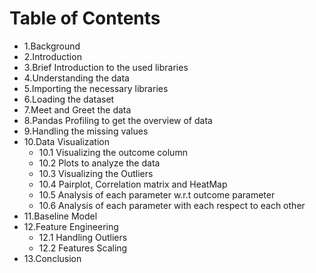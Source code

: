 # Table of Contents
- 1.Background
- 2.Introduction
- 3.Brief Introduction to the used libraries
- 4.Understanding the data
- 5.Importing the necessary libraries
- 6.Loading the dataset
- 7.Meet and Greet the data
- 8.Pandas Profiling to get the overview of data
- 9.Handling the missing values
- 10.Data Visualization
   - 10.1 Visualizing the outcome column
   - 10.2 Plots to analyze the data
   - 10.3 Visualizing the Outliers
   - 10.4 Pairplot, Correlation matrix and HeatMap
   - 10.5 Analysis of each parameter w.r.t outcome parameter
   - 10.6 Analysis of each parameter with each respect to each other
- 11.Baseline Model
- 12.Feature Engineering
   - 12.1 Handling Outliers
   - 12.2 Features Scaling
- 13.Conclusion
